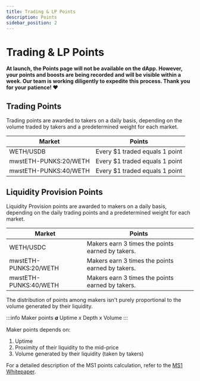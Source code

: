 ```yaml
---
title: Trading & LP Points
description: Points
sidebar_position: 2
---
```


# Trading & LP Points

**At launch, the Points page will not be available on the dApp. However, your points and boosts are being recorded and will be visible within a week. Our team is working diligently to expedite this process. Thank you for your patience! :heart:**

## Trading Points

Trading points are awarded to takers on a daily basis, depending on the volume traded by takers and a predetermined weight for each market.

| Market                | Points                         |
| --------------------- | ------------------------------ |
| WETH/USDB             | Every $1 traded equals 1 point |
| mwstETH-PUNKS:20/WETH | Every $1 traded equals 1 point |
| mwstETH-PUNKS:40/WETH | Every $1 traded equals 1 point |

## Liquidity Provision Points
Liquidity Provision points are awarded to makers on a daily basis, depending on the daily trading points and a predetermined weight for each market.

| Market                | Points                                           |
| --------------------- | ------------------------------------------------ |
| WETH/USDC             | Makers earn 3 times the points earned by takers. |
| mwstETH-PUNKS:20/WETH | Makers earn 3 times the points earned by takers. |
| mwstETH-PUNKS:40/WETH | Makers earn 3 times the points earned by takers. |
  
The distribution of points among makers isn't purely proportional to the volume generated by their liquidity. 

:::info
Maker points 𝜶 Uptime x Depth x Volume 
:::

Maker points depends on:
1. Uptime
2. Proximity of their liquidity to the mid-price
3. Volume generated by their liquidity (taken by takers)

For a detailed description of the MS1 points calculation, refer to the [MS1 Whitepaper](https://drive.google.com/file/d/1I65wO7MLN16w_3gtEOYeI6SfQ1QIuycB/view?usp=sharing).


